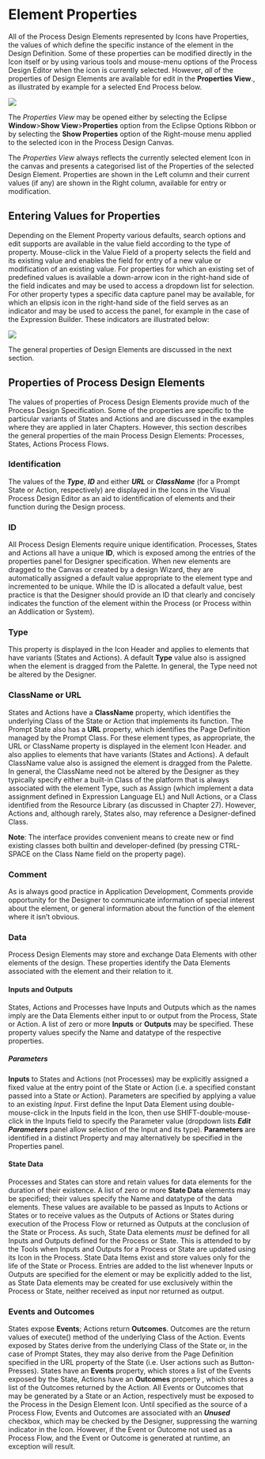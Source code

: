﻿# Element Properties 

All of the Process Design Elements represented by Icons have Properties, the values of which define the specific instance of the element in the Design Definition. Some of these properties can be modified directly in the Icon itself or by using various tools and mouse-menu options of the Process Design Editor when the icon is currently selected. However, *all* of the properties of Design Elements are available for edit in the **Properties View**., as illustrated by example for a selected End Process below.

![](./Images/Aspose.Words.ee94340d-d645-42a2-967a-be0ffad16098.001.png)

The *Properties View* may be opened either by selecting the Eclipse **Window**>**Show View**>**Properties** option from the Eclipse Options Ribbon or by selecting the **Show Properties** option of the Right-mouse menu applied to the selected icon in the Process Design Canvas. 

The *Properties View* always reflects the currently selected element Icon in the canvas and presents a categorised list of the Properties of the selected Design Element. Properties are shown in the Left column and their current values (if any) are shown in the Right column, available for entry or modification.


## **Entering Values for Properties**

Depending on the Element Property various defaults, search options and edit supports are available in the value field according to the type of property. Mouse-click in the Value Field of a property selects the field and its existing value and enables the field for entry of a new value or modification of an existing value. For properties for which an existing set of predefined values is available a down-arrow icon in the right-hand side of the field indicates and may be used to access a dropdown list for selection. For other property types a specific data capture panel may be available, for which an elipsis icon in the right-hand side of the field serves as an indicator and may be used to access the panel, for example in the case of the Expression Builder. These indicators are illustrated below:

![](./Images/Aspose.Words.ee94340d-d645-42a2-967a-be0ffad16098.002.png)

The general properties of Design Elements are discussed in the next section.
## Properties of Process Design Elements

The values of properties of Process Design Elements provide much of the Process Design Specification. Some of the properties are specific to the particular variants of States and Actions and are discussed in the examples where they are applied in later Chapters. However, this section describes the general properties of the main Process Design Elements: Processes, States, Actions Process Flows.
### **Identification**

The values of the ***Type***, ***ID*** and either ***URL*** or ***ClassName*** (for a Prompt State or Action, respectively) are displayed in the Icons in the Visual Process Design Editor as an aid to identification of elements and their function during the Design process.
### **ID**

All Process Design Elements require unique identification. Processes, States and Actions all have a unique **ID**, which is exposed among the entries of the properties panel for Designer specification. When new elements are dragged to the Canvas or created by a design Wizard, they are automatically assigned a default value appropriate to the element type and incremented to be unique. While the ID is allocated a default value, best practice is that the Designer should provide an ID that clearly and concisely indicates the function of the element within the Process (or Process within an Addlication or System).
### **Type**

This property is displayed in the Icon Header and applies to elements that have variants (States and Actions). A default **Type** value also is assigned when the element is dragged from the Palette. In general, the Type need not be altered by the Designer.


### **ClassName or URL**

States and Actions have a **ClassName** property, which identifies the underlying Class of the State or Action that implements its function. The Prompt State also has a **URL** property, which identifies the Page Definition managed by the Prompt Class. For these element types, as appropriate, the URL or ClassName property is displayed in the element Icon Header. and also applies to elements that have variants (States and Actions). A default ClassName value also is assigned the element is dragged from the Palette. In general, the ClassName need not be altered by the Designer as they typically specify either a built-in Class of the platform that is always associated with the element Type, such as Assign (which implement a data assignment defined in Expression Language EL) and Null Actions, or a Class identified from the Resource Library (as discussed in Chapter 27). However, Actions and, although rarely, States also, may reference a Designer-defined Class.

**Note**: The interface provides convenient means to create new or find existing classes both builtin and developer-defined (by pressing CTRL-SPACE on the Class Name field on the property page).
### **Comment**

As is always good practice in Application Development, Comments provide opportunity for the Designer to communicate information of special interest about the element, or general information about the function of the element where it isn’t obvious.
### **Data**
Process Design Elements may store and exchange Data Elements with other elements of the design. These properties identify the Data Elements associated with the element and their relation to it.
#### **Inputs and Outputs**

States, Actions and Processes have Inputs and Outputs which as the names imply are the Data Elements either input to or output from the Process, State or Action. A list of zero or more **Inputs** or **Outputs** may be specified. These property values specify the Name and datatype of the respective properties.
##### Parameters

**Inputs** to States and Actions (not Processes) may be explicitly assigned a fixed value at the entry point of the State or Action (i.e. a specified constant passed into a State or Action). Parameters are specified by applying a value to an existing *Input*. First define the Input Data Element using double-mouse-click in the Inputs field in the Icon, then use SHIFT-double-mouse-click in the Inputs field to specify the Parameter value (dropdown lists ***Edit Parameters*** panel allow selection of the Input and its type). **Parameters** are identified in a distinct Property and may alternatively be specified in the Properties panel.

#### **State Data**

Processes and States can store and retain values for data elements for the duration of their existence. A list of zero or more **State Data** elements may be specified; their values specify the Name and datatype of the data elements. These values are available to be passed as Inputs to Actions or States or to receive values as the Outputs of Actions or States during execution of the Process Flow or returned as Outputs at the conclusion of the State or Process. As such, State Data elements *must* be defined for all Inputs and Outputs defined for the Process or State. This is attended to by the Tools when Inputs and Outputs for a Process or State are updated using its Icon in the Process. State Data Items exist and store values only for the life of the State or Process. Entries are added to the list whenever Inputs or Outputs are specified for the element or may be explicitly added to the list, as State Data elements may be created for use exclusively within the Process or State, neither received as input nor returned as output.
### **Events and Outcomes**

States expose **Events**; Actions return **Outcomes**. Outcomes are the return values of execute() method of the underlying Class of the Action. Events exposed by States derive from the underlying Class of the State or, in the case of Prompt States, they may also derive from the Page Definition specified in the URL property of the State (i.e. User actions such as Button-Presses). States have an **Events** property, which stores a list of the Events exposed by the State, Actions have an **Outcomes** property , which stores a list of the Outcomes returned by the Action. All Events or Outcomes that may be generated by a State or an Action, respectively must be exposed to the Process in the Design Element Icon. Until specified as the source of a Process Flow, Events and Outcomes are associated with an ***Unused*** checkbox, which may be checked by the Designer, suppressing the warning indicator in the Icon. However, if the Event or Outcome not used as a Process Flow, and the Event or Outcome is generated at runtime, an exception will result.



